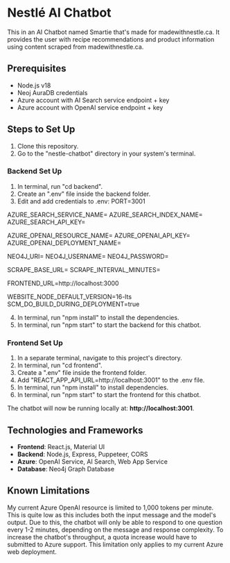 # Nestlé AI Chatbot
This in an AI Chatbot named Smartie that's made for madewithnestle.ca. It provides the user with recipe recommendations and product information using content scraped from madewithnestle.ca.


## Prerequisites
- Node.js v18
- Neoj AuraDB credentials
- Azure account with AI Search service endpoint + key
- Azure account with OpenAI service endpoint + key


## Steps to Set Up
1. Clone this repository.
2. Go to the "nestle-chatbot" directory in your system's terminal.

### Backend Set Up
1. In terminal, run "cd backend".
2. Create an ".env" file inside the backend folder.
3. Edit and add credentials to .env: 
PORT=3001

AZURE_SEARCH_SERVICE_NAME=
AZURE_SEARCH_INDEX_NAME=
AZURE_SEARCH_API_KEY=

AZURE_OPENAI_RESOURCE_NAME=
AZURE_OPENAI_API_KEY=
AZURE_OPENAI_DEPLOYMENT_NAME=

NEO4J_URI=
NEO4J_USERNAME=
NEO4J_PASSWORD=

SCRAPE_BASE_URL=
SCRAPE_INTERVAL_MINUTES=

FRONTEND_URL=http://localhost:3000

WEBSITE_NODE_DEFAULT_VERSION=16-lts
SCM_DO_BUILD_DURING_DEPLOYMENT=true

4. In terminal, run "npm install" to install the dependencies.
5. In terminal, run "npm start" to start the backend for this chatbot.

### Frontend Set Up
1. In a separate terminal, navigate to this project's directory.
2. In terminal, run "cd frontend".
3. Create a ".env" file inside the frontend folder.
4. Add "REACT_APP_API_URL=http://localhost:3001" to the .env file. 
5. In terminal, run "npm install" to install dependencies.
6. In terminal, run "npm start" to start the frontend for this chatbot. 

The chatbot will now be running locally at: **http://localhost:3001**.


## Technologies and Frameworks
- **Frontend**: React.js, Material UI
- **Backend**: Node.js, Express, Puppeteer, CORS
- **Azure**: OpenAI Service, AI Search, Web App Service
- **Database**: Neo4j Graph Database

## Known Limitations
My current Azure OpenAI resource is limited to 1,000 tokens per minute. This is quite low as this includes both the input message and the model's output. Due to this, the chatbot will only be able to respond to one question every 1-2 minutes, depending on the message and response complexity. To increase the chatbot's throughput, a quota increase would have to submitted to Azure support. This limitation only applies to my current Azure web deployment.